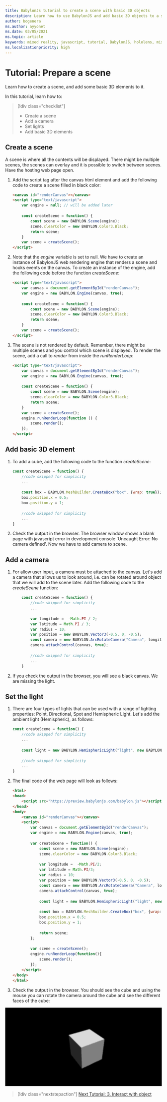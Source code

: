 ```yaml
---
title: BabylonJs tutorial to create a scene with basic 3D objects
description: Learn how to use BabylonJS and add basic 3D objects to a scene.
author: bogenera
ms.author: ayyonet
ms.date: 03/05/2021
ms.topic: article
keywords: mixed reality, javascript, tutorial, BabylonJS, hololens, mixed reality, UWP, Windows 10
ms.localizationpriority: high
---
```


# Tutorial: Prepare a scene

Learn how to create a scene, and add some basic 3D elements to it.

In this tutorial, learn how to:

> [!div class="checklist"]
> * Create a scene
> * Add a camera
> * Set lights
> * Add basic 3D elements

## Create a scene

A scene is where all the contents will be displayed. There might be multiple scenes, the scenes can overlay and it is possible to switch between scenes. Have the hosting web page open.

1. Add the script tag after the canvas html element and add the following code to create a scene filled in black color:

    ```html
    <canvas id="renderCanvas"></canvas>
    <script type="text/javascript">
        var engine = null; // will be added later

        const createScene = function() {
            const scene = new BABYLON.Scene(engine);
            scene.clearColor = new BABYLON.Color3.Black;
            return scene;
        }
        var scene = createScene();
    </script>
    ```

2. Note that the *engine* variable is set to null. We have to create an instance of BabylonJS web rendering engine that renders a scene and hooks events on the canvas. To create an instance of the engine, add the following code before the function *createScene*:

    ```html
    <script type="text/javascript">
        var canvas = document.getElementById("renderCanvas");
        var engine = new BABYLON.Engine(canvas, true);

        const createScene = function() {
            const scene = new BABYLON.Scene(engine);
            scene.clearColor = new BABYLON.Color3.Black;
            return scene;
        }
        var scene = createScene();
    </script>
    ```

3. The scene is not rendered by default. Remember, there might be multiple scenes and you control which scene is displayed. To render the scene, add a call to *render* from inside the *runRenderLoop*:

    ```html
    <script type="text/javascript">
        var canvas = document.getElementById("renderCanvas");
        var engine = new BABYLON.Engine(canvas, true);

        const createScene = function() {
            const scene = new BABYLON.Scene(engine);
            scene.clearColor = new BABYLON.Color3.Black;
            return scene;
        }
        var scene = createScene();
        engine.runRenderLoop(function () {
            scene.render();
        });
    </script>
    ```

## Add basic 3D element

1. To add a cube, add the following code to the function *createScene*:

    ```javascript
    const createScene = function() {
        //code skipped for simplicity
        ...
        
        const box = BABYLON.MeshBuilder.CreateBox("box", {wrap: true});
        box.position.x = 0.5;
        box.position.y = 1;
        
        //code skipped for simplicity
        ...
    }
    ```

1. Check the output in the browser. The browser window shows a blank page with javascript error in development console
'Uncaught Error: No camera defined'. Now we have to add camera to scene.

## Add a camera

1. For allow user input, a camera must be attached to the canvas. Let's add a camera that allows us to look around, i.e. can be rotated around object that we will add to the scene later. Add the following code to the *createScene* function:

    ```javascript
        const createScene = function() {
            //code skipped for simplicity
            ...

            var longitude =  -Math.PI / 2;
            var latitude = Math.PI / 3;
            var radius = 10;
            var position = new BABYLON.Vector3(-0.5, 0, -0.5);
            const camera = new BABYLON.ArcRotateCamera("Camera", longitude, latitude, radius, position);
            camera.attachControl(canvas, true);
            
            //code skipped for simplicity
            ...
        }
    ```

2. If you check the output in the browser, you will see a black canvas. We are missing the light.

## Set the light

1. There are four types of lights that can be used with a range of lighting properties: Point, Directional, Spot and Hemispheric Light. Let's add the ambient light (Hemispheric), as follows:

    ```javascript
    const createScene = function() {
        //code skipped for simplicity
        ...

        const light = new BABYLON.HemisphericLight("light", new BABYLON.Vector3(1, 1, 0));
        
        //code skipped for simplicity
        ...
    }
    ```

2. The final code of the web page will look as follows:

    ```html
    <html>
    <head>
        <script src="https://preview.babylonjs.com/babylon.js"></script>
    </head>
    <body>
        <canvas id="renderCanvas"></canvas>
        <script>
            var canvas = document.getElementById("renderCanvas");
            var engine = new BABYLON.Engine(canvas, true);
            
            var createScene = function() {
                const scene = new BABYLON.Scene(engine);
                scene.clearColor = new BABYLON.Color3.Black;

                var longitude =  -Math.PI/2;
                var latitude = Math.PI/3;
                var radius = 10;
                var position = new BABYLON.Vector3(-0.5, 0, -0.5);
                const camera = new BABYLON.ArcRotateCamera("Camera", longitude, latitude, radius, position);
                camera.attachControl(canvas, true);
                
                const light = new BABYLON.HemisphericLight("light", new BABYLON.Vector3(1, 1, 0));
                
                const box = BABYLON.MeshBuilder.CreateBox("box", {wrap: true});
                box.position.x = 0.5;
                box.position.y = 1;
                
                return scene;
            };
            
            var scene = createScene();
            engine.runRenderLoop(function(){
                scene.render();
            });
        </script>
    </body>
    </html>
    ```

1. Check the output in the browser. You should see the cube and using the mouse you can rotate the camera around the cube and see the different faces of the cube:

![Basic scene with cube](../images/hello-world-basic-scene.png)

> [!div class="nextstepaction"]
> [Next Tutorial: 3. Interact with object](interact-03.md)
